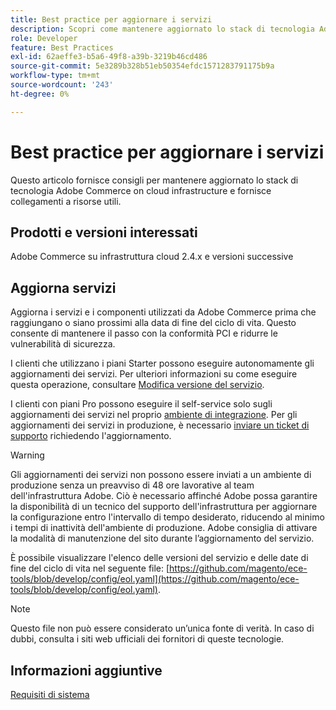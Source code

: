 ```yaml
---
title: Best practice per aggiornare i servizi
description: Scopri come mantenere aggiornato lo stack di tecnologia Adobe Commerce su infrastruttura cloud.
role: Developer
feature: Best Practices
exl-id: 62aeffe3-b5a6-49f8-a39b-3219b46cd486
source-git-commit: 5e3289b328b51eb50354efdc1571283791175b9a
workflow-type: tm+mt
source-wordcount: '243'
ht-degree: 0%

---
```


# Best practice per aggiornare i servizi

Questo articolo fornisce consigli per mantenere aggiornato lo stack di tecnologia Adobe Commerce on cloud infrastructure e fornisce collegamenti a risorse utili.

## Prodotti e versioni interessati

Adobe Commerce su infrastruttura cloud 2.4.x e versioni successive

## Aggiorna servizi

Aggiorna i servizi e i componenti utilizzati da Adobe Commerce prima che raggiungano o siano prossimi alla data di fine del ciclo di vita. Questo consente di mantenere il passo con la conformità PCI e ridurre le vulnerabilità di sicurezza.

I clienti che utilizzano i piani Starter possono eseguire autonomamente gli aggiornamenti dei servizi. Per ulteriori informazioni su come eseguire questa operazione, consultare [Modifica versione del servizio](https://experienceleague.adobe.com/en/docs/commerce-cloud-service/user-guide/configure/service/services-yaml#change-service-version).

I clienti con piani Pro possono eseguire il self-service solo sugli aggiornamenti dei servizi nel proprio [ambiente di integrazione](https://experienceleague.adobe.com/docs/commerce-knowledge-base/kb/announcements/commerce-announcements/integration-environment-enhancement-request-pro-and-starter.html). Per gli aggiornamenti dei servizi in produzione, è necessario [inviare un ticket di supporto](https://experienceleague.adobe.com/docs/commerce-knowledge-base/kb/help-center-guide/magento-help-center-user-guide.html#submit-ticket) richiedendo l&#39;aggiornamento.

>[!WARNING]
>
>Gli aggiornamenti dei servizi non possono essere inviati a un ambiente di produzione senza un preavviso di 48 ore lavorative al team dell&#39;infrastruttura Adobe. Ciò è necessario affinché Adobe possa garantire la disponibilità di un tecnico del supporto dell&#39;infrastruttura per aggiornare la configurazione entro l&#39;intervallo di tempo desiderato, riducendo al minimo i tempi di inattività dell&#39;ambiente di produzione. Adobe consiglia di attivare la modalità di manutenzione del sito durante l’aggiornamento del servizio.

È possibile visualizzare l&#39;elenco delle versioni del servizio e delle date di fine del ciclo di vita nel seguente file: [https://github.com/magento/ece-tools/blob/develop/config/eol.yaml](https://github.com/magento/ece-tools/blob/develop/config/eol.yaml).

>[!NOTE]
>
>Questo file non può essere considerato un’unica fonte di verità. In caso di dubbi, consulta i siti web ufficiali dei fornitori di queste tecnologie.

## Informazioni aggiuntive

[Requisiti di sistema](../../../installation/system-requirements.md)
